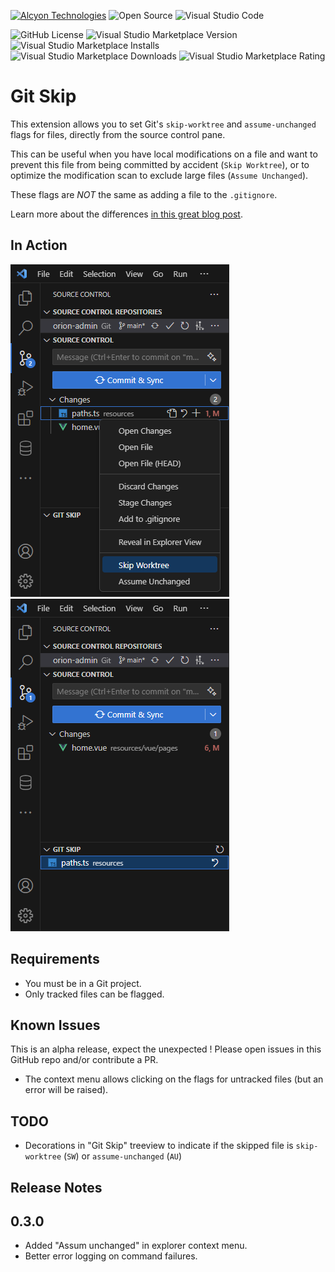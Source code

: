 <a href="https://alcyon.dev" target="_blank">![Alcyon Technologies](https://img.shields.io/badge/Alcyon-Technologies-grey?style=plastic&labelColor=orange)</a>
![Open Source](https://img.shields.io/badge/Open-Source-grey?style=plastic&labelColor=limegreen)
![Visual Studio Code](https://img.shields.io/badge/VSCode-Extension-grey?style=plastic&labelColor=0078D4)

![GitHub License](https://img.shields.io/github/license/alcyon-dev/vscode-ext-git-skip?style=plastic&label=License)
![Visual Studio Marketplace Version](https://img.shields.io/visual-studio-marketplace/v/alcyon-dev.git-skip?style=plastic&label=Version)
![Visual Studio Marketplace Installs](https://img.shields.io/visual-studio-marketplace/i/alcyon-dev.git-skip?style=plastic&label=Installs)
![Visual Studio Marketplace Downloads](https://img.shields.io/visual-studio-marketplace/d/alcyon-dev.git-skip?style=plastic&label=Downloads)
![Visual Studio Marketplace Rating](https://img.shields.io/visual-studio-marketplace/r/alcyon-dev.git-skip?style=plastic&label=Rating)

# Git Skip

This extension allows you to set Git's `skip-worktree` and `assume-unchanged` flags for files, directly from the source control pane.

This can be useful when you have local modifications on a file and want to prevent this file from being committed by accident (`Skip Worktree`), or to optimize the modification scan to exclude large files (`Assume Unchanged`).

These flags are *NOT* the same as adding a file to the `.gitignore`.

Learn more about the differences [in this great blog post](https://automationpanda.com/2018/09/19/ignoring-files-with-git/).


## In Action

![Setting the skip-worktree flag on a file](images/before.png) &nbsp; ![Viewing skipped files, and removing the flag](images/after.png)

## Requirements

- You must be in a Git project.
- Only tracked files can be flagged.

## Known Issues

This is an alpha release, expect the unexpected ! Please open issues in this GitHub repo and/or contribute a PR.

- The context menu allows clicking on the flags for untracked files (but an error will be raised).

## TODO

- Decorations in "Git Skip" treeview to indicate if the skipped file is `skip-worktree` (`SW`) or `assume-unchanged` (`AU`)

## Release Notes

## 0.3.0

- Added "Assum unchanged" in explorer context menu.
- Better error logging on command failures.